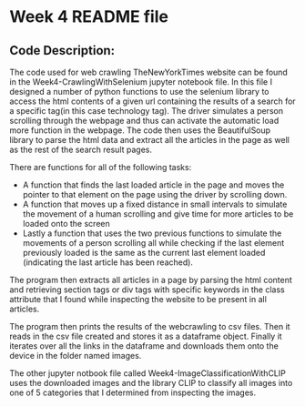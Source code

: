 # Week 4 README file

## Code Description: 
The code used for web crawling TheNewYorkTimes website can be found in the Week4-CrawlingWithSelenium jupyter notebook file. In this file I designed a number of python functions to use the selenium library to access the html contents of a given url containing the results of a search for a specific tag(in this case technology tag). The driver simulates a person scrolling through the webpage and thus can activate the automatic load more function in the webpage. The code then uses the BeautifulSoup library to parse the html data and extract all the articles in the page as well as the rest of the search result pages. 

There are functions for all of the following tasks: 

* A function that finds the last loaded article in the page and moves the pointer to that element on the page using the driver by scrolling down. 
* A function that moves up a fixed distance in small intervals to simulate the movement of a human scrolling and give time for more articles to be loaded onto the screen 
* Lastly a function that uses the two previous functions to simulate the movements of a person scrolling all while checking if the last element previously loaded is the same as the current last element loaded (indicating the last article has been reached).  

The program then extracts all articles in a page by parsing the html content and retrieving section tags or div tags with specific keywords in the class attribute that I found while inspecting the website to be present in all articles. 

The program then prints the results of the webcrawling to csv files. Then it reads in the csv file created and stores it as a dataframe object. Finally it iterates over all the links in the dataframe and downloads them onto the device in the folder named images. 


The other jupyter notbook file called Week4-ImageClassificationWithCLIP uses the downloaded images and the library CLIP to classify all images into one of 5 categories that I determined from inspecting the images. 
